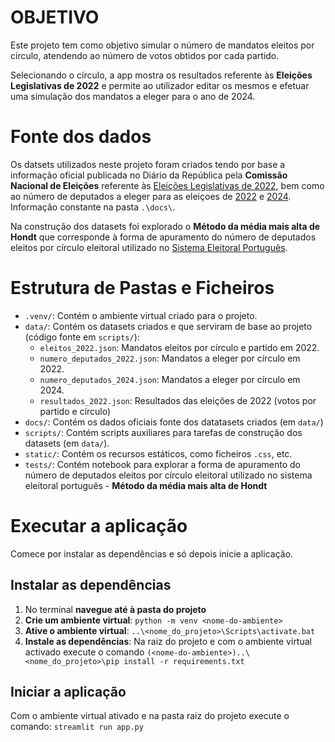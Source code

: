 # OBJETIVO

Este projeto tem como objetivo simular o número de mandatos eleitos por círculo, atendendo ao número de votos obtidos por cada partido.

Selecionando o círculo, a app mostra os resultados referente às **Eleições Legislativas de 2022** e permite ao utilizador editar os mesmos e efetuar uma simulação dos mandatos a eleger para o ano de 2024.

# Fonte dos dados

Os datsets utilizados neste projeto foram criados tendo por base a informação oficial publicada no Diário da República pela **Comissão Nacional de Eleições** referente às  [Eleições Legislativas de 2022](https://www.cne.pt/sites/default/files/dl/2022ar_mapa_oficial_resultados.pdf), bem como ao número de deputados a eleger para as eleiçoes de [2022](https://www.cne.pt/sites/default/files/dl/ar2022-mapa-deputados-1-c-2021.pdf) e [2024](https://www.cne.pt/sites/default/files/dl/eleicoes/2024_ar/docs_geral/2024_ar_mapa_deputados.pdf). Informação constante na pasta ``.\docs\``.

Na construção dos datasets foi explorado o **Método da média mais alta de Hondt** que corresponde à forma de apuramento do número de deputados eleitos por círculo eleitoral utilizado no [Sistema Eleitoral Português](https://www.parlamento.pt/Parlamento/Paginas/SistemaEleitoral.aspx).

# Estrutura de Pastas e Ficheiros

- `.venv/`: Contém o ambiente virtual criado para o projeto.
- `data/`: Contém os datasets criados e que serviram de base ao projeto (código fonte em ``scripts/``):
    - `eleitos_2022.json`: Mandatos eleitos por círculo e partido em 2022.
    - `numero_deputados_2022.json`: Mandatos a eleger por círculo em 2022.
    - `numero_deputados_2024.json`: Mandatos a eleger por círculo em 2024.
    - `resultados_2022.json`: Resultados das eleições de 2022 (votos por partido e círculo)
- `docs/`: Contém os dados oficiais fonte dos datatasets criados (em `data/`)
- `scripts/`: Contém scripts auxiliares para tarefas de construção dos datasets (em `data/`).
- `static/`: Contém os recursos estáticos, como ficheiros ``.css``, etc.
- `tests/`: Contém notebook para explorar a forma de apuramento do número de deputados eleitos por círculo eleitoral utilizado no sistema eleitoral português - **Método da média mais alta de Hondt**


# Executar a aplicação
Comece por instalar as dependências e só depois inicie a aplicação.

## Instalar as dependências

1. No terminal **navegue até à pasta do projeto**
2. **Crie um ambiente virtual**: ```python -m venv <nome-do-ambiente>```
3. **Ative o ambiente virtual**: ```..\<nome_do_projeto>\Scripts\activate.bat```
4. **Instale as dependências**: Na raiz do projeto e com o ambiente virtual activado execute o comando ```(<nome-do-ambiente>)..\<nome_do_projeto>\pip install -r requirements.txt```

## Iniciar a aplicação
Com o ambiente virtual ativado e na pasta raiz do projeto execute o comando: ```streamlit run app.py```
